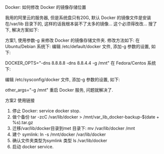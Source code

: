 Docker: 如何修改 Docker 的镜像存储位置

我用的阿里云的服务器, 但是系统盘只有20G, 默认 Docker 的镜像文件是安装在/var/lib 目录下的, 这样的话我根本装不了太多的镜像... 这个必须得改改...
搜了下, 解决方案如下:

方案1, 使用参数-g 来修改 Docker 的镜像存储文件夹.
修改方法如下:
在 Ubuntu/Debian 系统下:
编辑 /etc/default/docker 文件, 添加-g 参数的设置, 如下:

 DOCKER_OPTS="-dns 8.8.8.8 -dns 8.8.4.4 -g /mnt"
在 Fedora/Centos 系统下:

编辑 /etc/sysconfig/docker 文件, 添加-g 参数的设置, 如下:

  other_args="-g /mnt"
重启 Docker 服务, 问题就解决了.


方案2 使用链接
1) 停止 Docker: service docker stop.
2) 做个备份 tar -zcC /var/lib/docker > /mnt/var_lib_docker-backup-$(date + %s).tar.gz
3) 迁移/var/lib/docker目录到met 目录下: mv /var/lib/docker /mnt
4) 建个 symlink: ln -s /mnt/docker /var/lib/docker
5) 确认文件夹类型为symlink 类型 ls /var/lib/docker
6) 启动 docker service.


